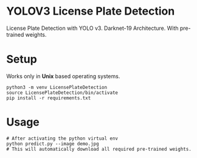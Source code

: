 # YOLOV3 License Plate Detection

License Plate Detection with YOLO v3. Darknet-19 Architecture. With pre-trained weights.

# Setup 

Works only in **Unix** based operating systems.

```
python3 -m venv LicensePlateDetection
source LicensePlateDetection/bin/activate
pip install -r requirements.txt 
```

# Usage

```
# After activating the python virtual env
python predict.py --image demo.jpg
# This will automatically download all required pre-trained weights.
```
